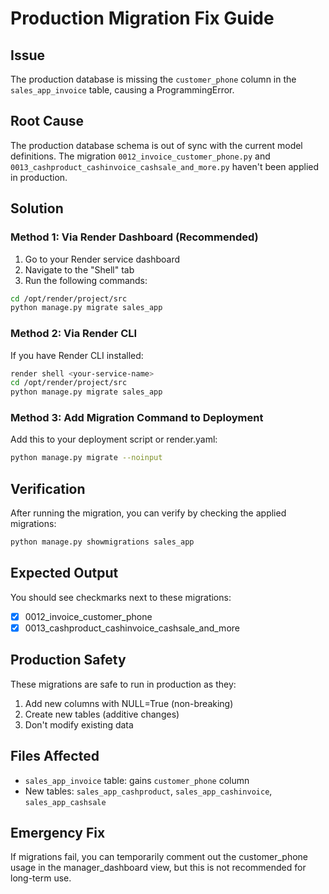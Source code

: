 # Production Migration Fix Guide

## Issue
The production database is missing the `customer_phone` column in the `sales_app_invoice` table, causing a ProgrammingError.

## Root Cause
The production database schema is out of sync with the current model definitions. The migration `0012_invoice_customer_phone.py` and `0013_cashproduct_cashinvoice_cashsale_and_more.py` haven't been applied in production.

## Solution

### Method 1: Via Render Dashboard (Recommended)
1. Go to your Render service dashboard
2. Navigate to the "Shell" tab
3. Run the following commands:

```bash
cd /opt/render/project/src
python manage.py migrate sales_app
```

### Method 2: Via Render CLI
If you have Render CLI installed:

```bash
render shell <your-service-name>
cd /opt/render/project/src
python manage.py migrate sales_app
```

### Method 3: Add Migration Command to Deployment
Add this to your deployment script or render.yaml:

```bash
python manage.py migrate --noinput
```

## Verification
After running the migration, you can verify by checking the applied migrations:

```bash
python manage.py showmigrations sales_app
```

## Expected Output
You should see checkmarks next to these migrations:
- [X] 0012_invoice_customer_phone
- [X] 0013_cashproduct_cashinvoice_cashsale_and_more

## Production Safety
These migrations are safe to run in production as they:
1. Add new columns with NULL=True (non-breaking)
2. Create new tables (additive changes)
3. Don't modify existing data

## Files Affected
- `sales_app_invoice` table: gains `customer_phone` column
- New tables: `sales_app_cashproduct`, `sales_app_cashinvoice`, `sales_app_cashsale`

## Emergency Fix
If migrations fail, you can temporarily comment out the customer_phone usage in the manager_dashboard view, but this is not recommended for long-term use.
